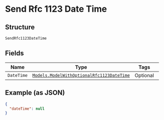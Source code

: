 
# Send Rfc 1123 Date Time

## Structure

`SendRfc1123DateTime`

## Fields

| Name | Type | Tags | Description |
|  --- | --- | --- | --- |
| `DateTime` | [`Models.ModelWithOptionalRfc1123DateTime`](/doc/models/model-with-optional-rfc-1123-date-time.md) | Optional | - |

## Example (as JSON)

```json
{
  "dateTime": null
}
```

